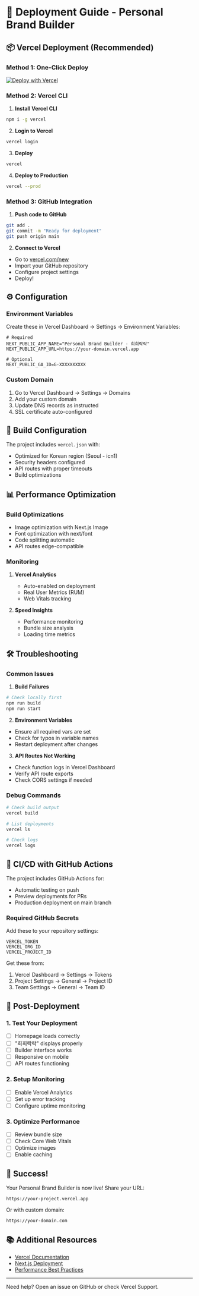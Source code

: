 # 🚀 Deployment Guide - Personal Brand Builder

## 📦 Vercel Deployment (Recommended)

### Method 1: One-Click Deploy

[![Deploy with Vercel](https://vercel.com/button)](https://vercel.com/new/clone?repository-url=https://github.com/YOUR_USERNAME/personal-brand-builder&env=NEXT_PUBLIC_APP_NAME&envDescription=Configure%20your%20app%20name&envLink=https://github.com/YOUR_USERNAME/personal-brand-builder%23environment-variables)

### Method 2: Vercel CLI

1. **Install Vercel CLI**
```bash
npm i -g vercel
```

2. **Login to Vercel**
```bash
vercel login
```

3. **Deploy**
```bash
vercel
```

4. **Deploy to Production**
```bash
vercel --prod
```

### Method 3: GitHub Integration

1. **Push code to GitHub**
```bash
git add .
git commit -m "Ready for deployment"
git push origin main
```

2. **Connect to Vercel**
- Go to [vercel.com/new](https://vercel.com/new)
- Import your GitHub repository
- Configure project settings
- Deploy!

## ⚙️ Configuration

### Environment Variables

Create these in Vercel Dashboard → Settings → Environment Variables:

```env
# Required
NEXT_PUBLIC_APP_NAME="Personal Brand Builder - 희희락락"
NEXT_PUBLIC_APP_URL=https://your-domain.vercel.app

# Optional
NEXT_PUBLIC_GA_ID=G-XXXXXXXXXX
```

### Custom Domain

1. Go to Vercel Dashboard → Settings → Domains
2. Add your custom domain
3. Update DNS records as instructed
4. SSL certificate auto-configured

## 🔧 Build Configuration

The project includes `vercel.json` with:
- Optimized for Korean region (Seoul - icn1)
- Security headers configured
- API routes with proper timeouts
- Build optimizations

## 📊 Performance Optimization

### Build Optimizations
- Image optimization with Next.js Image
- Font optimization with next/font
- Code splitting automatic
- API routes edge-compatible

### Monitoring
1. **Vercel Analytics**
   - Auto-enabled on deployment
   - Real User Metrics (RUM)
   - Web Vitals tracking

2. **Speed Insights**
   - Performance monitoring
   - Bundle size analysis
   - Loading time metrics

## 🛠️ Troubleshooting

### Common Issues

1. **Build Failures**
```bash
# Check locally first
npm run build
npm run start
```

2. **Environment Variables**
- Ensure all required vars are set
- Check for typos in variable names
- Restart deployment after changes

3. **API Routes Not Working**
- Check function logs in Vercel Dashboard
- Verify API route exports
- Check CORS settings if needed

### Debug Commands
```bash
# Check build output
vercel build

# List deployments
vercel ls

# Check logs
vercel logs
```

## 🔄 CI/CD with GitHub Actions

The project includes GitHub Actions for:
- Automatic testing on push
- Preview deployments for PRs
- Production deployment on main branch

### Required GitHub Secrets
Add these to your repository settings:
```
VERCEL_TOKEN
VERCEL_ORG_ID
VERCEL_PROJECT_ID
```

Get these from:
1. Vercel Dashboard → Settings → Tokens
2. Project Settings → General → Project ID
3. Team Settings → General → Team ID

## 📱 Post-Deployment

### 1. Test Your Deployment
- [ ] Homepage loads correctly
- [ ] "희희락락" displays properly
- [ ] Builder interface works
- [ ] Responsive on mobile
- [ ] API routes functioning

### 2. Setup Monitoring
- [ ] Enable Vercel Analytics
- [ ] Set up error tracking
- [ ] Configure uptime monitoring

### 3. Optimize Performance
- [ ] Review bundle size
- [ ] Check Core Web Vitals
- [ ] Optimize images
- [ ] Enable caching

## 🎉 Success!

Your Personal Brand Builder is now live! Share your URL:
```
https://your-project.vercel.app
```

Or with custom domain:
```
https://your-domain.com
```

## 📚 Additional Resources

- [Vercel Documentation](https://vercel.com/docs)
- [Next.js Deployment](https://nextjs.org/docs/deployment)
- [Performance Best Practices](https://web.dev/vitals/)

---

Need help? Open an issue on GitHub or check Vercel Support.